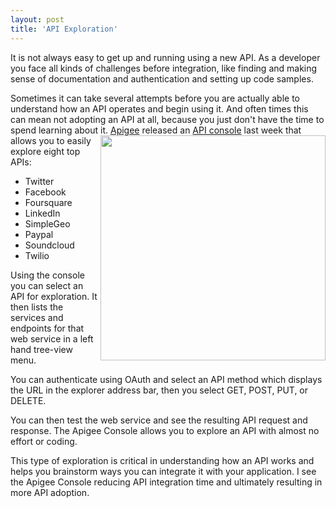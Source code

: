 ```yaml
---
layout: post
title: 'API Exploration'
---
```

It is not always easy to get up and running using a new API.  As a developer you face all kinds of challenges before integration, like finding and making sense of documentation and authentication and setting up code samples.<p></p>
Sometimes it can take several attempts before you are actually able to understand how an API operates and begin using it.  And often times this can mean not adopting an API at all, because you just don't have the time to spend learning about it.
<a href="http://app.apigee.com/console/" target="_blank"><img src="http://kinlane-productions.s3.amazonaws.com/api-evangelist/apigee-api-console.jpg" alt="" width="360" align="right" /></a>
<a href="http://www.apigee.com" target="_blank">Apigee</a> released an <a href="http://app.apigee.com/console/" target="_blank">API console</a> last week that allows you to easily explore eight top APIs:
<ul class="mainlist">
	<li>Twitter</li>
	<li>Facebook</li>
	<li>Foursquare</li>
	<li>LinkedIn</li>
	<li>SimpleGeo</li>
	<li>Paypal</li>
	<li>Soundcloud</li>
	<li>Twilio</li>
</ul>
Using the console you can select an API for exploration.  It then lists the services and endpoints for that web service in a left hand tree-view menu.<p></p>
You can authenticate using OAuth and select an API method which displays the URL in the explorer address bar, then you select GET, POST, PUT, or DELETE.<p></p>
You can then test the web service and see the resulting API request and response.   The Apigee Console allows you to explore an API with almost no effort or coding.<p></p>
This type of exploration is critical in understanding how an API works and helps you brainstorm ways you can integrate it with your application.   I see the Apigee Console reducing API integration time and ultimately resulting in more API adoption.